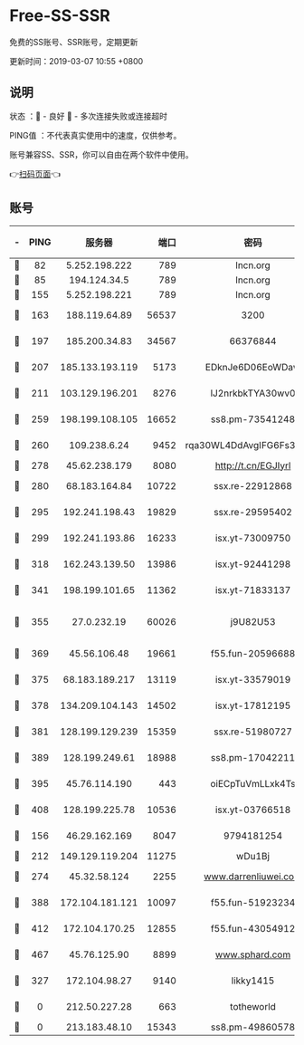 # Free-SS-SSR

免费的SS账号、SSR账号，定期更新

更新时间：2019-03-07 10:55 +0800

## 说明

状态     ：🙂 - 良好 🙁 - 多次连接失败或连接超时

PING值   ：不代表真实使用中的速度，仅供参考。

账号兼容SS、SSR，你可以自由在两个软件中使用。

👉[扫码页面](https://liesauer.github.io/Free-SS-SSR/)👈

## 账号

|-|PING|服务器|端口|密码|加密方式|区域|
|:----:|:----:|:-----:|-----:|:----:|:----:|:----:|
|🙂|82|5.252.198.222|789|lncn.org|rc4|JP|
|🙂|85|194.124.34.5|789|lncn.org|rc4|JP|
|🙂|155|5.252.198.221|789|lncn.org|rc4|JP|
|🙂|163|188.119.64.89|56537|3200|aes-256-cfb|RU|
|🙂|197|185.200.34.83|34567|66376844|aes-256-cfb|US|
|🙂|207|185.133.193.119|5173|EDknJe6D06EoWDaw|aes-256-cfb|US|
|🙂|211|103.129.196.201|8276|lJ2nrkbkTYA30wv0|aes-256-cfb|US|
|🙂|259|198.199.108.105|16652|ss8.pm-73541248|aes-256-cfb|US|
|🙂|260|109.238.6.24|9452|rqa30WL4DdAvgIFG6Fs3znzTa|aes-256-cfb|FR|
|🙂|278|45.62.238.179|8080|http://t.cn/EGJIyrl|rc4-md5|CA|
|🙂|280|68.183.164.84|10722|ssx.re-22912868|aes-256-cfb|US|
|🙂|295|192.241.198.43|19829|ssx.re-29595402|aes-256-cfb|US|
|🙂|299|192.241.193.86|16233|isx.yt-73009750|aes-256-cfb|US|
|🙂|318|162.243.139.50|13986|isx.yt-92441298|aes-256-cfb|US|
|🙂|341|198.199.101.65|11362|isx.yt-71833137|aes-256-cfb|US|
|🙂|355|27.0.232.19|60026|j9U82U53|xchacha20-ietf-poly1305|HK|
|🙂|369|45.56.106.48|19661|f55.fun-20596688|aes-256-cfb|US|
|🙂|375|68.183.189.217|13119|isx.yt-33579019|aes-256-cfb|SG|
|🙂|378|134.209.104.143|14502|isx.yt-17812195|aes-256-cfb|SG|
|🙂|381|128.199.129.239|15359|ssx.re-51980727|aes-256-cfb|SG|
|🙂|389|128.199.249.61|18988|ss8.pm-17042211|aes-256-cfb|SG|
|🙂|395|45.76.114.190|443|oiECpTuVmLLxk4Ts|aes-256-cfb|AU|
|🙂|408|128.199.225.78|10536|isx.yt-03766518|aes-256-cfb|SG|
|🙂|156|46.29.162.169|8047|9794181254|aes-256-cfb|RU|
|🙂|212|149.129.119.204|11275|wDu1Bj|rc4-md5|HK|
|🙂|274|45.32.58.124|2255|www.darrenliuwei.com|aes-256-cfb|JP|
|🙂|388|172.104.181.121|10097|f55.fun-51923234|aes-256-cfb|SG|
|🙂|412|172.104.170.25|12855|f55.fun-43054912|aes-256-cfb|SG|
|🙂|467|45.76.125.90|8899|www.sphard.com|aes-256-cfb|AU|
|🙁|327|172.104.98.27|9140|likky1415|aes-256-cfb|JP|
|🙁|0|212.50.227.28|663|totheworld|aes-256-cfb|US|
|🙁|0|213.183.48.10|15343|ss8.pm-49860578|rc4-md5|RU|
